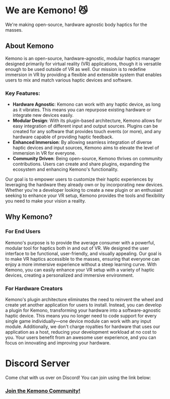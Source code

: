 # We are Kemono! 😼
We're making open-source, hardware agnostic body haptics for the masses. 

## About Kemono

Kemono is an open-source, hardware-agnostic, modular haptics manager designed primarily for virtual reality (VR) applications, though it is versatile enough to be used outside of VR as well. Our mission is to redefine immersion in VR by providing a flexible and extensible system that enables users to mix and match various haptic devices and software.

### Key Features:
- **Hardware Agnostic**: Kemono can work with any haptic device, as long as it vibrates. This means you can repurpose existing hardware or integrate new devices easily.
- **Modular Design**: With its plugin-based architecture, Kemono allows for easy integration of different input and output sources. Plugins can be created for any software that provides touch events (or more), and any hardware capable of providing haptic feedback.
- **Enhanced Immersion**: By allowing seamless integration of diverse haptic devices and input sources, Kemono aims to elevate the level of immersion in VR for everyone.
- **Community Driven**: Being open-source, Kemono thrives on community contributions. Users can create and share plugins, expanding the ecosystem and enhancing Kemono's functionality.

Our goal is to empower users to customize their haptic experiences by leveraging the hardware they already own or by incorporating new devices. Whether you're a developer looking to create a new plugin or an enthusiast seeking to enhance your VR setup, Kemono provides the tools and flexibility you need to make your vision a reality.

## Why Kemono?

### For End Users
Kemono's purpose is to provide the average consumer with a powerful, modular tool for haptics both in and out of VR. We designed the user interface to be functional, user-friendly, and visually appealing. Our goal is to make VR haptics accessible to the masses, ensuring that everyone can enjoy a more immersive experience without a steep learning curve. With Kemono, you can easily enhance your VR setup with a variety of haptic devices, creating a personalized and immersive environment.

### For Hardware Creators
Kemono's plugin architecture eliminates the need to reinvent the wheel and create yet another application for users to install. Instead, you can develop a plugin for Kemono, transforming your hardware into a software-agnostic haptic device. This means you no longer need to code support for every single game individually—one device module can work with any input module. Additionally, we don't charge royalties for hardware that uses our application as a host, reducing your development workload at no cost to you. Your users benefit from an awesome user experience, and you can focus on innovating and improving your hardware.

# Discord Server
Come chat with us over on Discord! You can join using the link below:

### [Join the Kemono Community!](https://discord.gg/ySfpquUBRJ)
